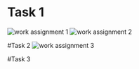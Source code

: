 # Task 1
![work assignment 1](https://github.com/Zaidi-Alisha/PfFall23/assets/142868085/f6495835-9e88-4609-ad64-2d93ea9a0711)
![work assignment 2](https://github.com/Zaidi-Alisha/PfFall23/assets/142868085/15e76886-65b9-4bf4-beaa-6f8a2f61c2be)

#Task 2
![work assignment 3](https://github.com/Zaidi-Alisha/PfFall23/assets/142868085/97d89f2f-cbde-4ccb-9cc7-cefed34700ef)

#Task 3







